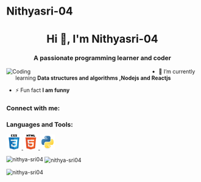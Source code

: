 # Nithyasri-04
<h1 align="center">Hi 👋, I'm Nithyasri-04</h1>
<h3 align="center">A passionate programming learner and coder</h3>
<img align="left" alt="Coding" width="400" src = "https://encrypted-tbn0.gstatic.com/images?q=tbn:ANd9GcTJcwML5opqW7e1oFBv_FlIsO2Fr13XYEPsY2JzmljARd_BKN3DIzcGtxFhpQnziAZwZNY&usqp=CAU">


- 🌱 I’m currently learning **Data structures and algorithms ,Nodejs and Reactjs**

- ⚡ Fun fact **I am funny**

<h3 align="left">Connect with me:</h3>
<p align="left">
</p>

<h3 align="left">Languages and Tools:</h3>
<p align="left"> <a href="https://www.w3schools.com/css/" target="_blank" rel="noreferrer"> <img src="https://raw.githubusercontent.com/devicons/devicon/master/icons/css3/css3-original-wordmark.svg" alt="css3" width="40" height="40"/> </a> <a href="https://www.w3.org/html/" target="_blank" rel="noreferrer"> <img src="https://raw.githubusercontent.com/devicons/devicon/master/icons/html5/html5-original-wordmark.svg" alt="html5" width="40" height="40"/> </a> <a href="https://www.python.org" target="_blank" rel="noreferrer"> <img src="https://raw.githubusercontent.com/devicons/devicon/master/icons/python/python-original.svg" alt="python" width="40" height="40"/> </a> </p>

<p><img align="left" src="https://github-readme-stats.vercel.app/api/top-langs?username=nithya-sri04&show_icons=true&locale=en&layout=compact" alt="nithya-sri04" /></p>

<p>&nbsp;<img align="center" src="https://github-readme-stats.vercel.app/api?username=nithya-sri04&show_icons=true&locale=en" alt="nithya-sri04" /></p>

<p><img align="center" src="https://github-readme-streak-stats.herokuapp.com/?user=nithya-sri04&" alt="nithya-sri04" /></p>

<!---
Nithya-sri04/Nithya-sri04 is a ✨ special ✨ repository because its `README.md` (this file) appears on your GitHub profile.
You can click the Preview link to take a look at your changes.
--->
